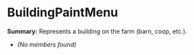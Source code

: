 # BuildingPaintMenu

**Summary:** Represents a building on the farm (barn, coop, etc.).
- *(No members found)*
